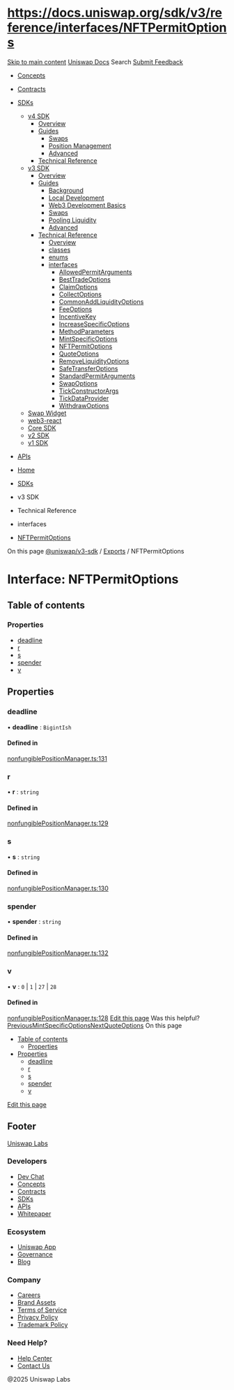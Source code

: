 # https://docs.uniswap.org/sdk/v3/reference/interfaces/NFTPermitOptions

[Skip to main content](https://docs.uniswap.org/sdk/v3/reference/interfaces/NFTPermitOptions#__docusaurus_skipToContent_fallback)
[Uniswap Docs](https://docs.uniswap.org/)
Search
[Submit Feedback](https://docs.google.com/forms/d/e/1FAIpQLSdjSkZam8KiatL9XACRVxCHjDJjaPGbls77PCXDKFn4JwykXg/viewform)
  * [Concepts](https://docs.uniswap.org/concepts/overview)
  * [Contracts](https://docs.uniswap.org/contracts/v4/overview)
  * [SDKs](https://docs.uniswap.org/sdk/v4/overview)
    * [v4 SDK](https://docs.uniswap.org/sdk/v4/overview)
      * [Overview](https://docs.uniswap.org/sdk/v4/overview)
      * [Guides](https://docs.uniswap.org/sdk/v4/guides/swaps/quoting)
        * [Swaps](https://docs.uniswap.org/sdk/v4/guides/swaps/quoting)
        * [Position Management](https://docs.uniswap.org/sdk/v4/guides/liquidity/position-minting)
        * [Advanced](https://docs.uniswap.org/sdk/v4/guides/advanced/pool-data)
      * [Technical Reference](https://docs.uniswap.org/sdk/v4/reference/overview)
    * [v3 SDK](https://docs.uniswap.org/sdk/v3/overview)
      * [Overview](https://docs.uniswap.org/sdk/v3/overview)
      * [Guides](https://docs.uniswap.org/sdk/v3/guides/background)
        * [Background](https://docs.uniswap.org/sdk/v3/guides/background)
        * [Local Development](https://docs.uniswap.org/sdk/v3/guides/local-development)
        * [Web3 Development Basics](https://docs.uniswap.org/sdk/v3/guides/web3-development-basics)
        * [Swaps](https://docs.uniswap.org/sdk/v3/guides/swaps/quoting)
        * [Pooling Liquidity](https://docs.uniswap.org/sdk/v3/guides/liquidity/position-data)
        * [Advanced](https://docs.uniswap.org/sdk/v3/guides/advanced/introduction)
      * [Technical Reference](https://docs.uniswap.org/sdk/v3/reference/overview)
        * [Overview](https://docs.uniswap.org/sdk/v3/reference/overview)
        * [classes](https://docs.uniswap.org/sdk/v3/reference/classes/FullMath)
        * [enums](https://docs.uniswap.org/sdk/v3/reference/enums/FeeAmount)
        * [interfaces](https://docs.uniswap.org/sdk/v3/reference/interfaces/AllowedPermitArguments)
          * [AllowedPermitArguments](https://docs.uniswap.org/sdk/v3/reference/interfaces/AllowedPermitArguments)
          * [BestTradeOptions](https://docs.uniswap.org/sdk/v3/reference/interfaces/BestTradeOptions)
          * [ClaimOptions](https://docs.uniswap.org/sdk/v3/reference/interfaces/ClaimOptions)
          * [CollectOptions](https://docs.uniswap.org/sdk/v3/reference/interfaces/CollectOptions)
          * [CommonAddLiquidityOptions](https://docs.uniswap.org/sdk/v3/reference/interfaces/CommonAddLiquidityOptions)
          * [FeeOptions](https://docs.uniswap.org/sdk/v3/reference/interfaces/FeeOptions)
          * [IncentiveKey](https://docs.uniswap.org/sdk/v3/reference/interfaces/IncentiveKey)
          * [IncreaseSpecificOptions](https://docs.uniswap.org/sdk/v3/reference/interfaces/IncreaseSpecificOptions)
          * [MethodParameters](https://docs.uniswap.org/sdk/v3/reference/interfaces/MethodParameters)
          * [MintSpecificOptions](https://docs.uniswap.org/sdk/v3/reference/interfaces/MintSpecificOptions)
          * [NFTPermitOptions](https://docs.uniswap.org/sdk/v3/reference/interfaces/NFTPermitOptions)
          * [QuoteOptions](https://docs.uniswap.org/sdk/v3/reference/interfaces/QuoteOptions)
          * [RemoveLiquidityOptions](https://docs.uniswap.org/sdk/v3/reference/interfaces/RemoveLiquidityOptions)
          * [SafeTransferOptions](https://docs.uniswap.org/sdk/v3/reference/interfaces/SafeTransferOptions)
          * [StandardPermitArguments](https://docs.uniswap.org/sdk/v3/reference/interfaces/StandardPermitArguments)
          * [SwapOptions](https://docs.uniswap.org/sdk/v3/reference/interfaces/SwapOptions)
          * [TickConstructorArgs](https://docs.uniswap.org/sdk/v3/reference/interfaces/TickConstructorArgs)
          * [TickDataProvider](https://docs.uniswap.org/sdk/v3/reference/interfaces/TickDataProvider)
          * [WithdrawOptions](https://docs.uniswap.org/sdk/v3/reference/interfaces/WithdrawOptions)
    * [Swap Widget](https://docs.uniswap.org/sdk/swap-widget/overview)
    * [web3-react](https://docs.uniswap.org/sdk/web3-react/overview)
    * [Core SDK](https://docs.uniswap.org/sdk/core/overview)
    * [v2 SDK](https://docs.uniswap.org/sdk/v2/overview)
    * [v1 SDK](https://docs.uniswap.org/sdk/v1/overview)
  * [APIs](https://docs.uniswap.org/api/subgraph/overview)


  * [Home](https://docs.uniswap.org/)
  * [SDKs](https://docs.uniswap.org/sdk/v4/overview)
  * v3 SDK
  * Technical Reference
  * interfaces
  * [NFTPermitOptions](https://docs.uniswap.org/sdk/v3/reference/interfaces/NFTPermitOptions)


On this page
[@uniswap/v3-sdk](https://docs.uniswap.org/sdk/v3/reference/README.md) / [Exports](https://docs.uniswap.org/sdk/v3/reference/modules.md) / NFTPermitOptions
# Interface: NFTPermitOptions
## Table of contents[​](https://docs.uniswap.org/sdk/v3/reference/interfaces/NFTPermitOptions#table-of-contents "Direct link to Table of contents")
### Properties[​](https://docs.uniswap.org/sdk/v3/reference/interfaces/NFTPermitOptions#properties "Direct link to Properties")
  * [deadline](https://docs.uniswap.org/sdk/v3/reference/interfaces/NFTPermitOptions#deadline)
  * [r](https://docs.uniswap.org/sdk/v3/reference/interfaces/NFTPermitOptions#r)
  * [s](https://docs.uniswap.org/sdk/v3/reference/interfaces/NFTPermitOptions#s)
  * [spender](https://docs.uniswap.org/sdk/v3/reference/interfaces/NFTPermitOptions#spender)
  * [v](https://docs.uniswap.org/sdk/v3/reference/interfaces/NFTPermitOptions#v)


## Properties[​](https://docs.uniswap.org/sdk/v3/reference/interfaces/NFTPermitOptions#properties-1 "Direct link to Properties")
### deadline[​](https://docs.uniswap.org/sdk/v3/reference/interfaces/NFTPermitOptions#deadline "Direct link to deadline")
• **deadline** : `BigintIsh`
#### Defined in[​](https://docs.uniswap.org/sdk/v3/reference/interfaces/NFTPermitOptions#defined-in "Direct link to Defined in")
[nonfungiblePositionManager.ts:131](https://github.com/Uniswap/v3-sdk/blob/08a7c05/src/nonfungiblePositionManager.ts#L131)
### r[​](https://docs.uniswap.org/sdk/v3/reference/interfaces/NFTPermitOptions#r "Direct link to r")
• **r** : `string`
#### Defined in[​](https://docs.uniswap.org/sdk/v3/reference/interfaces/NFTPermitOptions#defined-in-1 "Direct link to Defined in")
[nonfungiblePositionManager.ts:129](https://github.com/Uniswap/v3-sdk/blob/08a7c05/src/nonfungiblePositionManager.ts#L129)
### s[​](https://docs.uniswap.org/sdk/v3/reference/interfaces/NFTPermitOptions#s "Direct link to s")
• **s** : `string`
#### Defined in[​](https://docs.uniswap.org/sdk/v3/reference/interfaces/NFTPermitOptions#defined-in-2 "Direct link to Defined in")
[nonfungiblePositionManager.ts:130](https://github.com/Uniswap/v3-sdk/blob/08a7c05/src/nonfungiblePositionManager.ts#L130)
### spender[​](https://docs.uniswap.org/sdk/v3/reference/interfaces/NFTPermitOptions#spender "Direct link to spender")
• **spender** : `string`
#### Defined in[​](https://docs.uniswap.org/sdk/v3/reference/interfaces/NFTPermitOptions#defined-in-3 "Direct link to Defined in")
[nonfungiblePositionManager.ts:132](https://github.com/Uniswap/v3-sdk/blob/08a7c05/src/nonfungiblePositionManager.ts#L132)
### v[​](https://docs.uniswap.org/sdk/v3/reference/interfaces/NFTPermitOptions#v "Direct link to v")
• **v** : `0` | `1` | `27` | `28`
#### Defined in[​](https://docs.uniswap.org/sdk/v3/reference/interfaces/NFTPermitOptions#defined-in-4 "Direct link to Defined in")
[nonfungiblePositionManager.ts:128](https://github.com/Uniswap/v3-sdk/blob/08a7c05/src/nonfungiblePositionManager.ts#L128)
[Edit this page](https://github.com/uniswap/uniswap-docs/tree/main/docs/sdk/v3/reference/interfaces/NFTPermitOptions.md)
Was this helpful?
[PreviousMintSpecificOptions](https://docs.uniswap.org/sdk/v3/reference/interfaces/MintSpecificOptions)[NextQuoteOptions](https://docs.uniswap.org/sdk/v3/reference/interfaces/QuoteOptions)
On this page
  * [Table of contents](https://docs.uniswap.org/sdk/v3/reference/interfaces/NFTPermitOptions#table-of-contents)
    * [Properties](https://docs.uniswap.org/sdk/v3/reference/interfaces/NFTPermitOptions#properties)
  * [Properties](https://docs.uniswap.org/sdk/v3/reference/interfaces/NFTPermitOptions#properties-1)
    * [deadline](https://docs.uniswap.org/sdk/v3/reference/interfaces/NFTPermitOptions#deadline)
    * [r](https://docs.uniswap.org/sdk/v3/reference/interfaces/NFTPermitOptions#r)
    * [s](https://docs.uniswap.org/sdk/v3/reference/interfaces/NFTPermitOptions#s)
    * [spender](https://docs.uniswap.org/sdk/v3/reference/interfaces/NFTPermitOptions#spender)
    * [v](https://docs.uniswap.org/sdk/v3/reference/interfaces/NFTPermitOptions#v)


[Edit this page](https://github.com/uniswap/uniswap-docs/tree/main/docs/sdk/v3/reference/interfaces/NFTPermitOptions.md)
## Footer
[Uniswap Labs](https://docs.uniswap.org/)
### Developers
  * [Dev Chat](https://discord.com/invite/uniswap)
  * [Concepts](https://docs.uniswap.org/concepts/overview)
  * [Contracts](https://docs.uniswap.org/contracts/v4/overview)
  * [SDKs](https://docs.uniswap.org/sdk/v4/overview)
  * [APIs](https://docs.uniswap.org/api/subgraph/overview)
  * [Whitepaper](https://app.uniswap.org/whitepaper-v4.pdf)


### Ecosystem
  * [Uniswap App](https://app.uniswap.org/)
  * [Governance](https://www.uniswapfoundation.org/governance)
  * [Blog](https://blog.uniswap.org/)


### Company
  * [Careers](https://boards.greenhouse.io/uniswaplabs)
  * [Brand Assets](https://github.com/Uniswap/brand-assets/raw/main/Uniswap%20Brand%20Assets.zip)
  * [Terms of Service](https://support.uniswap.org/hc/en-us/articles/30935100859661-Uniswap-Labs-Terms-of-Service)
  * [Privacy Policy](https://support.uniswap.org/hc/en-us/articles/30934457771405-Uniswap-Labs-Privacy-Policy)
  * [Trademark Policy](https://support.uniswap.org/hc/en-us/articles/30934762216973-Uniswap-Labs-Trademark-Guidelines)


### Need Help?
  * [Help Center](https://support.uniswap.org/)
  * [Contact Us](https://support.uniswap.org/hc/en-us/requests/new)


@2025 Uniswap Labs
[](https://github.com/uniswap/uniswap-docs)[](https://twitter.com/Uniswap)[](https://discord.com/invite/uniswap)

